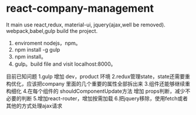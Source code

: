 # react-company-management
It main use react,redux, material-ui, jquery(ajax,well be removed). webpack,babel,gulp build the project.

1. enviroment nodejs，npm。
2. npm install -g gulp
3. npm install。
4. gulp。build file and visit localhost:8000。

目前已知问题
   1.gulp 增加 dev，product 环境
   2.redux管理state，state还需要重构优化，应该把company 里面的几个重要的属性全部拆出来
   3.组件还能够继续重构细化
   4.在每个组件的 shouldComponentUpdate方法  增加 props判断，减少不必要的判断
   5.增加react-router，增加按需加载
   6.把jquery移除，使用fetch或者其他的方式处理ajax请求
